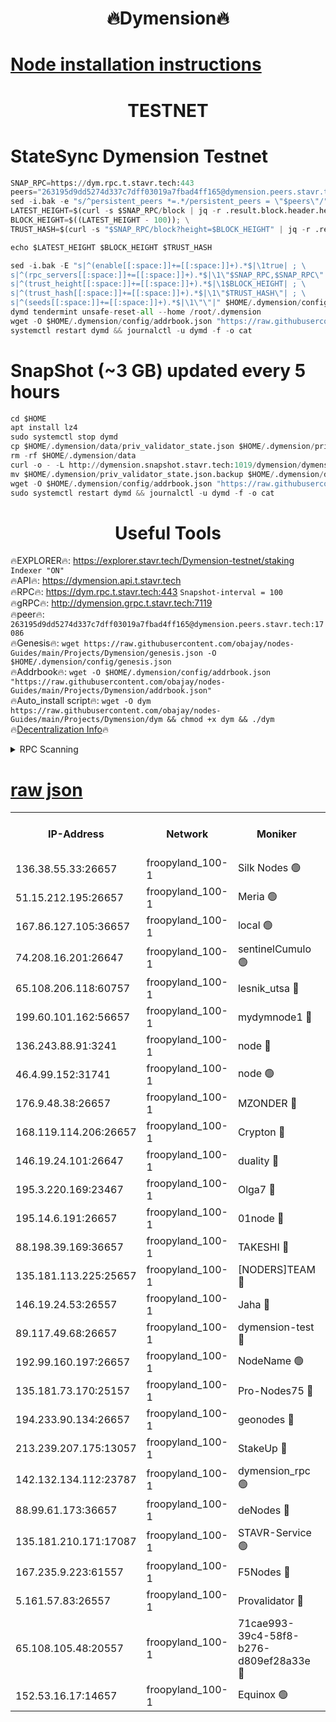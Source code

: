 <h1 align="center"> 🔥Dymension🔥</h1>

[Node installation instructions](https://github.com/obajay/nodes-Guides/tree/main/Projects/Dymension)
=

<h1 align="center"> TESTNET</h1>

# StateSync Dymension Testnet
```python
SNAP_RPC=https://dym.rpc.t.stavr.tech:443
peers="263195d9dd5274d337c7dff03019a7fbad4ff165@dymension.peers.stavr.tech:17086"
sed -i.bak -e "s/^persistent_peers *=.*/persistent_peers = \"$peers\"/" $HOME/.dymension/config/config.toml
LATEST_HEIGHT=$(curl -s $SNAP_RPC/block | jq -r .result.block.header.height); \
BLOCK_HEIGHT=$((LATEST_HEIGHT - 100)); \
TRUST_HASH=$(curl -s "$SNAP_RPC/block?height=$BLOCK_HEIGHT" | jq -r .result.block_id.hash)

echo $LATEST_HEIGHT $BLOCK_HEIGHT $TRUST_HASH

sed -i.bak -E "s|^(enable[[:space:]]+=[[:space:]]+).*$|\1true| ; \
s|^(rpc_servers[[:space:]]+=[[:space:]]+).*$|\1\"$SNAP_RPC,$SNAP_RPC\"| ; \
s|^(trust_height[[:space:]]+=[[:space:]]+).*$|\1$BLOCK_HEIGHT| ; \
s|^(trust_hash[[:space:]]+=[[:space:]]+).*$|\1\"$TRUST_HASH\"| ; \
s|^(seeds[[:space:]]+=[[:space:]]+).*$|\1\"\"|" $HOME/.dymension/config/config.toml
dymd tendermint unsafe-reset-all --home /root/.dymension
wget -O $HOME/.dymension/config/addrbook.json "https://raw.githubusercontent.com/obajay/nodes-Guides/main/Projects/Dymension/addrbook.json"
systemctl restart dymd && journalctl -u dymd -f -o cat

```
# SnapShot (~3 GB) updated every 5 hours
```python
cd $HOME
apt install lz4
sudo systemctl stop dymd
cp $HOME/.dymension/data/priv_validator_state.json $HOME/.dymension/priv_validator_state.json.backup
rm -rf $HOME/.dymension/data
curl -o - -L http://dymension.snapshot.stavr.tech:1019/dymension/dymension-snap.tar.lz4 | lz4 -c -d - | tar -x -C $HOME/.dymension --strip-components 2
mv $HOME/.dymension/priv_validator_state.json.backup $HOME/.dymension/data/priv_validator_state.json
wget -O $HOME/.dymension/config/addrbook.json "https://raw.githubusercontent.com/obajay/nodes-Guides/main/Projects/Dymension/addrbook.json"
sudo systemctl restart dymd && journalctl -u dymd -f -o cat
```

 <h1 align="center"> Useful Tools</h1>

🔥EXPLORER🔥:     https://explorer.stavr.tech/Dymension-testnet/staking        `Indexer "ON"` \
🔥API🔥:          https://dymension.api.t.stavr.tech \
🔥RPC🔥:          https://dym.rpc.t.stavr.tech:443                  `Snapshot-interval = 100` \
🔥gRPC🔥:         http://dymension.grpc.t.stavr.tech:7119 \
🔥peer🔥:         `263195d9dd5274d337c7dff03019a7fbad4ff165@dymension.peers.stavr.tech:17086` \
🔥Genesis🔥:     ```wget https://raw.githubusercontent.com/obajay/nodes-Guides/main/Projects/Dymension/genesis.json -O $HOME/.dymension/config/genesis.json``` \
🔥Addrbook🔥:    ```wget -O $HOME/.dymension/config/addrbook.json "https://raw.githubusercontent.com/obajay/nodes-Guides/main/Projects/Dymension/addrbook.json"``` \
🔥Auto_install script🔥: ```wget -O dym https://raw.githubusercontent.com/obajay/nodes-Guides/main/Projects/Dymension/dym && chmod +x dym && ./dym``` \
🔥[Decentralization Info](https://github.com/obajay/StateSync-snapshots/tree/main/Projects/Dymension/Decentralization)🔥


<details>
<summary>RPC Scanning</summary>

<h2 align="center"> We scan nodes in real time every 4 hours. And we provide the final result of RPC endpoints.
We cannot influence the operation of these nodes in any way. </h2>


```python
If Voting Power is higher than 0 --> then the Node is a validator of the network and may be subject to attack and be a potential threat to the chain.
```
```python
We marked such validators with a red symbol
```

</details>

[raw json](https://rpc-check.dymt.stavr.tech/dymt/rpc-dymt-result.json)
=


<table><tr><th>IP-Address</th><th>Network</th><th>Moniker</th><th>Latest Block Height</th><th>Earliest Block Height</th><th>Catching Up</th><th>Tx Index</th><th>Voting Power</th><th>Scan Time</th></tr><tr><td>136.38.55.33:26657</td><td>froopyland_100-1</td><td>Silk Nodes 🟢</td><td>2174570</td><td>1</td><td>False</td><td>on</td><td>0</td><td>2024-01-18T02:30:42.322275602UTC</td></tr><tr><td>51.15.212.195:26657</td><td>froopyland_100-1</td><td>Meria 🟢</td><td>1651535</td><td>1238063</td><td>False</td><td>on</td><td>0</td><td>2024-01-18T02:29:31.301084959UTC</td></tr><tr><td>167.86.127.105:36657</td><td>froopyland_100-1</td><td>local 🟢</td><td>1651535</td><td>1318001</td><td>False</td><td>off</td><td>0</td><td>2024-01-18T02:30:41.424502428UTC</td></tr><tr><td>74.208.16.201:26647</td><td>froopyland_100-1</td><td>sentinelCumulo 🟢</td><td>2174559</td><td>1652923</td><td>False</td><td>on</td><td>0</td><td>2024-01-18T02:29:35.350634216UTC</td></tr><tr><td>65.108.206.118:60757</td><td>froopyland_100-1</td><td>lesnik_utsa 🔴</td><td>2174562</td><td>1652923</td><td>False</td><td>on</td><td>1</td><td>2024-01-18T02:29:53.456004053UTC</td></tr><tr><td>199.60.101.162:56657</td><td>froopyland_100-1</td><td>mydymnode1 🔴</td><td>2174562</td><td>1652923</td><td>False</td><td>off</td><td>3</td><td>2024-01-18T02:29:54.173306721UTC</td></tr><tr><td>136.243.88.91:3241</td><td>froopyland_100-1</td><td>node 🔴</td><td>2174568</td><td>1652923</td><td>False</td><td>on</td><td>1</td><td>2024-01-18T02:30:27.300635132UTC</td></tr><tr><td>46.4.99.152:31741</td><td>froopyland_100-1</td><td>node 🟢</td><td>2174568</td><td>1652923</td><td>False</td><td>on</td><td>0</td><td>2024-01-18T02:30:27.581133141UTC</td></tr><tr><td>176.9.48.38:26657</td><td>froopyland_100-1</td><td>MZONDER 🔴</td><td>2174569</td><td>1652923</td><td>False</td><td>on</td><td>1</td><td>2024-01-18T02:30:36.088194874UTC</td></tr><tr><td>168.119.114.206:26657</td><td>froopyland_100-1</td><td>Crypton 🔴</td><td>2174572</td><td>1652923</td><td>False</td><td>off</td><td>1</td><td>2024-01-18T02:30:49.397921110UTC</td></tr><tr><td>146.19.24.101:26647</td><td>froopyland_100-1</td><td>duality 🔴</td><td>2174565</td><td>1655313</td><td>False</td><td>on</td><td>1</td><td>2024-01-18T02:30:12.199571698UTC</td></tr><tr><td>195.3.220.169:23467</td><td>froopyland_100-1</td><td>Olga7 🔴</td><td>2174569</td><td>1655313</td><td>False</td><td>on</td><td>1</td><td>2024-01-18T02:30:36.468695643UTC</td></tr><tr><td>195.14.6.191:26657</td><td>froopyland_100-1</td><td>01node 🔴</td><td>2174572</td><td>1655732</td><td>False</td><td>on</td><td>1</td><td>2024-01-18T02:30:49.027728706UTC</td></tr><tr><td>88.198.39.169:36657</td><td>froopyland_100-1</td><td>TAKESHI 🔴</td><td>2174559</td><td>1656584</td><td>False</td><td>on</td><td>1</td><td>2024-01-18T02:29:35.662966158UTC</td></tr><tr><td>135.181.113.225:25657</td><td>froopyland_100-1</td><td>[NODERS]TEAM 🔴</td><td>2174567</td><td>1656584</td><td>False</td><td>on</td><td>1</td><td>2024-01-18T02:30:22.577317029UTC</td></tr><tr><td>146.19.24.53:26557</td><td>froopyland_100-1</td><td>Jaha 🔴</td><td>2174568</td><td>1656584</td><td>False</td><td>off</td><td>1</td><td>2024-01-18T02:30:27.038714452UTC</td></tr><tr><td>89.117.49.68:26657</td><td>froopyland_100-1</td><td>dymension-test 🔴</td><td>2174572</td><td>1723012</td><td>False</td><td>on</td><td>1</td><td>2024-01-18T02:30:49.798565422UTC</td></tr><tr><td>192.99.160.197:26657</td><td>froopyland_100-1</td><td>NodeName 🟢</td><td>1829304</td><td>1826584</td><td>False</td><td>on</td><td>0</td><td>2024-01-18T02:30:54.600865349UTC</td></tr><tr><td>135.181.73.170:25157</td><td>froopyland_100-1</td><td>Pro-Nodes75 🔴</td><td>2174561</td><td>1874561</td><td>False</td><td>on</td><td>1</td><td>2024-01-18T02:29:44.869936933UTC</td></tr><tr><td>194.233.90.134:26657</td><td>froopyland_100-1</td><td>geonodes 🔴</td><td>2174565</td><td>2015001</td><td>False</td><td>on</td><td>1</td><td>2024-01-18T02:30:13.288722314UTC</td></tr><tr><td>213.239.207.175:13057</td><td>froopyland_100-1</td><td>StakeUp 🔴</td><td>2174573</td><td>2060558</td><td>False</td><td>off</td><td>1</td><td>2024-01-18T02:30:54.869219048UTC</td></tr><tr><td>142.132.134.112:23787</td><td>froopyland_100-1</td><td>dymension_rpc 🟢</td><td>2174565</td><td>2076584</td><td>False</td><td>on</td><td>0</td><td>2024-01-18T02:30:11.480016758UTC</td></tr><tr><td>88.99.61.173:36657</td><td>froopyland_100-1</td><td>deNodes 🔴</td><td>2174567</td><td>2077398</td><td>False</td><td>off</td><td>1</td><td>2024-01-18T02:30:19.672190141UTC</td></tr><tr><td>135.181.210.171:17087</td><td>froopyland_100-1</td><td>STAVR-Service 🟢</td><td>2174560</td><td>2081084</td><td>False</td><td>on</td><td>0</td><td>2024-01-18T02:29:40.137958352UTC</td></tr><tr><td>167.235.9.223:61557</td><td>froopyland_100-1</td><td>F5Nodes 🔴</td><td>2174563</td><td>2100380</td><td>False</td><td>off</td><td>1</td><td>2024-01-18T02:30:00.561366627UTC</td></tr><tr><td>5.161.57.83:26557</td><td>froopyland_100-1</td><td>Provalidator 🔴</td><td>2174558</td><td>2105226</td><td>False</td><td>on</td><td>1</td><td>2024-01-18T02:29:32.008947453UTC</td></tr><tr><td>65.108.105.48:20557</td><td>froopyland_100-1</td><td>71cae993-39c4-58f8-b276-d809ef28a33e 🔴</td><td>2174565</td><td>2162923</td><td>False</td><td>on</td><td>1</td><td>2024-01-18T02:30:11.826383166UTC</td></tr><tr><td>152.53.16.17:14657</td><td>froopyland_100-1</td><td>Equinox 🟢</td><td>2174559</td><td>2169800</td><td>False</td><td>on</td><td>0</td><td>2024-01-18T02:29:34.422431966UTC</td></tr></table>
